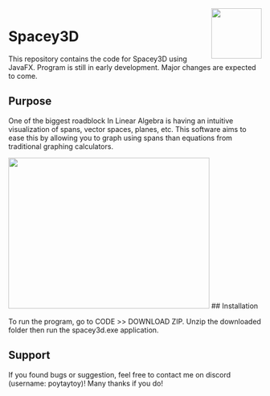 
<img src="https://github.com/user-attachments/assets/a2641a37-1419-4001-bfa2-f17e35fddd34" height="100" align="right" />

# Spacey3D

This repository contains the code for Spacey3D using JavaFX. Program is still in early development. Major changes are expected to come.   

## Purpose 

One of the biggest roadblock In Linear Algebra is having an intuitive visualization of spans, vector spaces, planes, etc. This software aims to ease this by allowing you to graph using spans than equations from traditional graphing calculators. 

<img src="https://github.com/user-attachments/assets/9e094c24-1243-42a4-ae7f-290552cc09d6" height="300" width="400" />
## Installation 

To run the program, go to CODE >> DOWNLOAD ZIP. Unzip the downloaded folder then run the spacey3d.exe application. 

## Support

If you found bugs or suggestion, feel free to contact me on discord (username: poytaytoy)! Many thanks if you do! 
